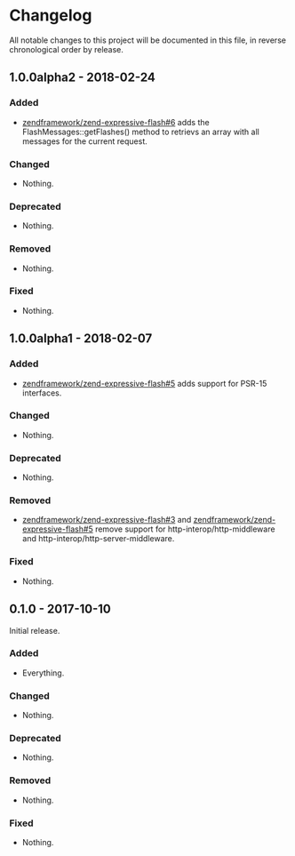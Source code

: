 # Changelog

All notable changes to this project will be documented in this file, in reverse chronological order by release.

## 1.0.0alpha2 - 2018-02-24

### Added

- [zendframework/zend-expressive-flash#6](https://github.com/zendframework/zend-expressive-flash/pull/6) adds
  the FlashMessages::getFlashes() method to retrievs an array with all
  messages for the current request.

### Changed

- Nothing.

### Deprecated

- Nothing.

### Removed

- Nothing.

### Fixed

- Nothing.

## 1.0.0alpha1 - 2018-02-07

### Added

- [zendframework/zend-expressive-flash#5](https://github.com/zendframework/zend-expressive-flash/pull/5) adds
  support for PSR-15 interfaces.

### Changed

- Nothing.

### Deprecated

- Nothing.

### Removed

- [zendframework/zend-expressive-flash#3](https://github.com/zendframework/zend-expressive-flash/pull/3) and
  [zendframework/zend-expressive-flash#5](https://github.com/zendframework/zend-expressive-flash/pull/5) remove
  support for http-interop/http-middleware and
  http-interop/http-server-middleware.

### Fixed

- Nothing.

## 0.1.0 - 2017-10-10

Initial release.

### Added

- Everything.

### Changed

- Nothing.

### Deprecated

- Nothing.

### Removed

- Nothing.

### Fixed

- Nothing.
